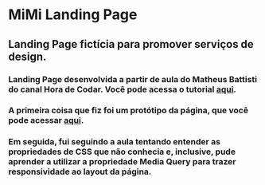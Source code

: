 # MiMi Landing Page
## Landing Page fictícia para promover serviços de design.

### Landing Page desenvolvida a partir de aula do Matheus Battisti do canal Hora de Codar. Você pode acessa o tutorial [aqui](https://www.youtube.com/watch?v=6wd7PK3G7Zo).

### A primeira coisa que fiz foi um protótipo da página, que você pode acessar [aqui](https://www.figma.com/file/83JaApDFPaI3NcwAFCRbLG/MiMi?node-id=0%3A1&t=nOyvo2p1fa5gKbp3-1).

### Em seguida, fui seguindo a aula tentando entender as propriedades de CSS que não conhecia e, inclusive, pude aprender a utilizar a propriedade Media Query para trazer responsividade ao layout da página.
